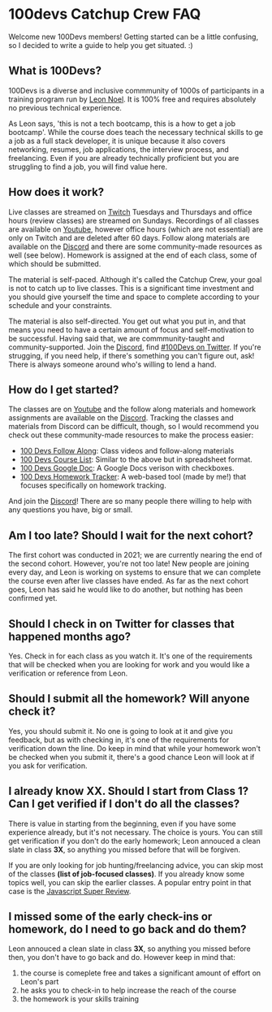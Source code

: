 # 100devs Catchup Crew FAQ

Welcome new 100Devs members! Getting started can be a little confusing, so I decided to write a guide to help you get situated. :)

## What is 100Devs?

100Devs is a diverse and inclusive commmunity of 1000s of participants in a training program run by [Leon Noel](https://leonnoel.com/). It is 100% free and requires absolutely no previous technical experience. 

As Leon says, 'this is not a tech bootcamp, this is a how to get a job bootcamp'. While the course does teach the necessary technical skills to ge a job as a full stack developer, it is unique because it also covers networking, resumes, job applications, the interview process, and freelancing. Even if you are already technically proficient but you are struggling to find a job, you will find value here.

## How does it work?

Live classes are streamed on [Twitch]() Tuesdays and Thursdays and office hours (review classes) are streamed on Sundays. Recordings of all classes are available on [Youtube](), however office hours (which are not essential) are only on Twitch and are deleted after 60 days. Follow along materials are available on the [Discord]() and there are some community-made resources as well (see below). Homework is assigned at the end of each class, some of which should be submitted.

The material is self-paced. Although it's called the Catchup Crew, your goal is not to catch up to live classes. This is a significant time investment and you should give yourself the time and space to complete according to your schedule and your constraints. 

The material is also self-directed. You get out what you put in, and that means you need to have a certain amount of focus and self-motivation to be successful. Having said that, we are commmunity-taught and community-supported. Join the [Discord](), find [#100Devs on Twitter](). If you're strugging, if you need help, if there's something you can't figure out, ask! There is always someone around who's willing to lend a hand.

## How do I get started?

The classes are on [Youtube]() and the follow along materials and homework assignments are available on the [Discord](). Tracking the classes and materials from Discord can be difficult, though, so I would recommend you check out these community-made resources to make the process easier:

- [100 Devs Follow Along](): Class videos and follow-along materials
- [100 Devs Course List](): Similar to the above but in spreadsheet format.
- [100 Devs Google Doc](): A Google Docs verison with checkboxes.
- [100 Devs Homework Tracker](): A web-based tool (made by me!) that focuses specifically on homework tracking.

And join the [Discord]()! There are so many people there willing to help with any questions you have, big or small.

## Am I too late? Should I wait for the next cohort?

The first cohort was conducted in 2021; we are currently nearing the end of the second cohort. However, you're not too late! New people are joining every day, and Leon is working on systems to ensure that we can complete the course even after live classes have ended. As far as the next cohort goes, Leon has said he would like to do another, but nothing has been confirmed yet.

## Should I check in on Twitter for classes that happened months ago?

Yes. Check in for each class as you watch it. It's one of the requirements that will be checked when you are looking for work and you would like a verification or reference from Leon.

## Should I submit all the homework? Will anyone check it?

Yes, you should submit it. No one is going to look at it and give you feedback, but as with checking in, it's one of the requirements for verification down the line. Do keep in mind that while your homework won't be checked when you submit it, there's a good chance Leon will look at if you ask for verification. 

## I already know XX. Should I start from Class 1? Can I get verified if I don't do all the classes?

There is value in starting from the beginning, even if you have some experience already, but it's not necessary. The choice is yours. You can still get verification if you don't do the early homework; Leon annouced a clean slate in class **3X**, so anything you missed before that will be forgiven.

If you are only looking for job hunting/freelancing advice, you can skip most of the classes **(list of job-focused classes)**. If you already know some topics well, you can skip the earlier classes. A popular entry point in that case is the [Javascript Super Review](). 


## I missed some of the early check-ins or homework, do I need to go back and do them?

Leon annouced a clean slate in class **3X**, so anything you missed before then, you don't have to go back and do. However keep in mind that: 

1. the course is comeplete free and takes a significant amount of effort on Leon's part
2. he asks you to check-in to help increase the reach of the course
3. the homework is your skills training
